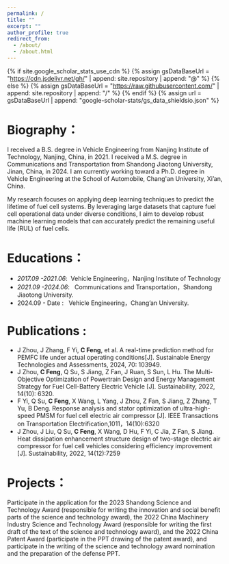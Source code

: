 ```yaml
---
permalink: /
title: ""
excerpt: ""
author_profile: true
redirect_from: 
  - /about/
  - /about.html
---
```


{% if site.google_scholar_stats_use_cdn %}
{% assign gsDataBaseUrl = "https://cdn.jsdelivr.net/gh/" | append: site.repository | append: "@" %}
{% else %}
{% assign gsDataBaseUrl = "https://raw.githubusercontent.com/" | append: site.repository | append: "/" %}
{% endif %}
{% assign url = gsDataBaseUrl | append: "google-scholar-stats/gs_data_shieldsio.json" %}

<span class='anchor' id='about-me'></span>

# Biography：
I received a B.S. degree in Vehicle Engineering from Nanjing Institute of Technology, Nanjing, China, in 2021. I received a M.S. degree in Communications and Transportation from Shandong Jiaotong University, Jinan, China, in 2024. I am currently working toward a Ph.D. degree in Vehicle Engineering at the School of Automobile, Chang'an University, Xi’an, China.

My research  focuses on applying deep learning techniques to predict the lifetime of fuel cell systems. By leveraging large datasets that capture fuel cell operational data under diverse conditions, I aim to develop robust machine learning models that can accurately predict the remaining useful life (RUL) of fuel cells.

# Educations：
-  *2017.09 -2021.06*:&nbsp;  Vehicle Engineering，Nanjing Institute of Technology 
-  *2021.09 -2024.06*: &nbsp;  Communications and Transportation，Shandong Jiaotong University.
-   2024.09 - Date :  &nbsp;   Vehicle Engineering，Chang’an University.
  
# Publications :
- J Zhou, J Zhang, F Yi, **C Feng**, et al. A real-time prediction method for PEMFC life under actual operating conditions[J]. Sustainable Energy Technologies and
  Assessments, 2024, 70: 103949.
- J Zhou, **C Feng**, Q Su, S Jiang, Z Fan, J Ruan, S Sun, L Hu. The Multi-Objective Optimization of Powertrain Design and Energy Management Strategy for Fuel Cell-Battery Electric Vehicle 
  [J]. Sustainability, 2022, 14(10): 6320.
- F Yi, Q Su, **C Feng**, X Wang, L Yang, J Zhou, Z Fan, S Jiang, Z Zhang, T Yu, B Deng. Response analysis and stator optimization of ultra-high-speed PMSM 
 for fuel cell electric air compressor [J]. IEEE Transactions on Transportation Electrification,1011，14(10):6320
- J Zhou, J Liu, Q Su, **C Feng**, X Wang, D Hu, F Yi, C Jia, Z Fan, S Jiang. Heat dissipation enhancement structure design of two-stage electric air compressor for fuel cell vehicles 
 considering efficiency improvement [J]. Sustainability, 2022, 14(12):7259

# Projects：
Participate in the application for the 2023 Shandong Science and Technology Award (responsible for writing the innovation and social benefit parts of the science and technology award), the 2022 China Machinery Industry Science and Technology Award (responsible for writing the first draft of the text of the science and technology award), and the 2022 China Patent Award (participate in the PPT drawing of the patent award), and participate in the writing of the science and technology award nomination and the preparation of the defense PPT.
